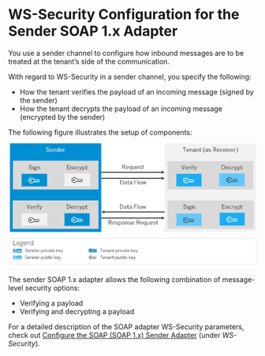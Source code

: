 <!-- loioe53bb5cd1e1745afa7f785e0aff735a1 -->

# WS-Security Configuration for the Sender SOAP 1.x Adapter

You use a sender channel to configure how inbound messages are to be treated at the tenant’s side of the communication.

With regard to WS-Security in a sender channel, you specify the following:

-   How the tenant verifies the payload of an incoming message \(signed by the sender\)
-   How the tenant decrypts the payload of an incoming message \(encrypted by the sender\)

The following figure illustrates the setup of components:

![](../40-RemoteSystems/images/SOAP_1_x_WS_Security_Sender_Channel_6afaf0a.png)

The sender SOAP 1.x adapter allows the following combination of message-level security options:

-   Verifying a payload
-   Verifying and decrypting a payload

For a detailed description of the SOAP adapter WS-Security parameters, check out [Configure the SOAP \(SOAP 1.x\) Sender Adapter](configure-the-soap-soap-1-x-sender-adapter-a178913.md) \(under *WS-Security*\).

